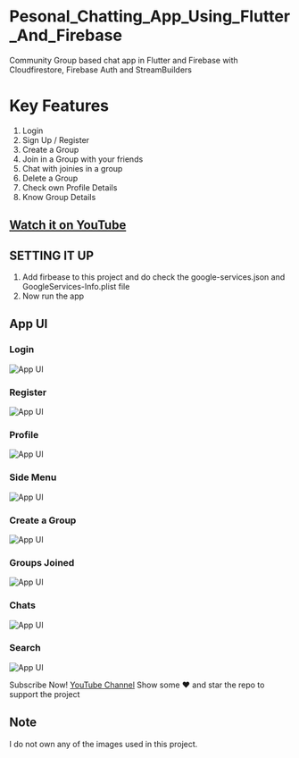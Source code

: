 # Pesonal_Chatting_App_Using_Flutter_And_Firebase
Community Group based chat app in Flutter and Firebase with Cloudfirestore, Firebase Auth and StreamBuilders

# Key Features
1. Login
2. Sign Up / Register
3. Create a Group
4. Join in a Group with your friends
5. Chat with joinies in a group
6. Delete a Group
7. Check own Profile Details
8. Know Group Details 

## [Watch it on YouTube](https://youtube.com/@TechyVishwajeet)
 
 ## SETTING IT UP
 1. Add firbease to this project and do check the google-services.json and GoogleServices-Info.plist file
 2. Now run the app
 
## App UI

### Login
![App UI](./images/login.png) <br>
### Register
![App UI](./images/register.png) <br>
### Profile
![App UI](./images/profile.png) <br>
### Side Menu
![App UI](./images/sidemenu.png) <br>
### Create a Group
![App UI](./images/createdgroups.png) <br>
### Groups Joined
![App UI](./images/joinedgroups.png) <br>
### Chats
![App UI](./images/chats.png) <br>
### Search
![App UI](./images/search.png) <br>
 
Subscribe Now! <a href="https://youtube.com/@TechyVishwajeet">YouTube Channel</a>
Show some :heart: and star the repo to support the project


<h3></h3>
 

## Note
 I do not own any of the images used in this project.